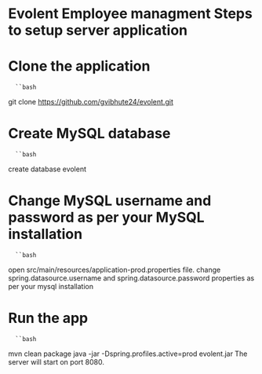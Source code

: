 # Evolent Employee managment Steps to setup server application

# Clone the application
      ``bash
   git clone https://github.com/gvibhute24/evolent.git

# Create MySQL database
      ``bash
   create database evolent
 
# Change MySQL username and password as per your MySQL installation
      ``bash
  open src/main/resources/application-prod.properties file.
  change spring.datasource.username and spring.datasource.password properties as per your mysql installation
# Run the app
      ``bash
  mvn clean package
  java -jar -Dspring.profiles.active=prod evolent.jar
  The server will start on port 8080.

